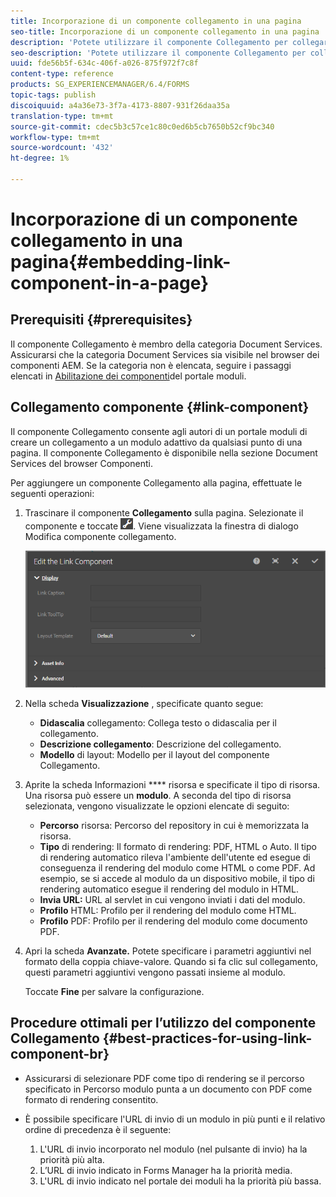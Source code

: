 ```yaml
---
title: Incorporazione di un componente collegamento in una pagina
seo-title: Incorporazione di un componente collegamento in una pagina
description: 'Potete utilizzare il componente Collegamento per collegare un documento adattivo o un modulo adattivo da qualsiasi pagina.  '
seo-description: 'Potete utilizzare il componente Collegamento per collegare un documento adattivo o un modulo adattivo da qualsiasi pagina.  '
uuid: fde56b5f-634c-406f-a026-875f972f7c8f
content-type: reference
products: SG_EXPERIENCEMANAGER/6.4/FORMS
topic-tags: publish
discoiquuid: a4a36e73-3f7a-4173-8807-931f26daa35a
translation-type: tm+mt
source-git-commit: cdec5b3c57ce1c80c0ed6b5cb7650b52cf9bc340
workflow-type: tm+mt
source-wordcount: '432'
ht-degree: 1%

---
```



# Incorporazione di un componente collegamento in una pagina{#embedding-link-component-in-a-page}

## Prerequisiti {#prerequisites}

Il componente Collegamento è membro della categoria Document Services. Assicurarsi che la categoria Document Services sia visibile nel browser dei componenti AEM. Se la categoria non è elencata, seguire i passaggi elencati in [Abilitazione dei componenti](/help/forms/using/enabling-forms-portal-components.md)del portale moduli.

## Collegamento componente {#link-component}

Il componente Collegamento consente agli autori di un portale moduli di creare un collegamento a un modulo adattivo da qualsiasi punto di una pagina. Il componente Collegamento è disponibile nella sezione Document Services del browser Componenti.

Per aggiungere un componente Collegamento alla pagina, effettuate le seguenti operazioni:

1. Trascinare il componente **Collegamento** sulla pagina. Selezionate il componente e toccate ![cmppr](assets/cmppr.png). Viene visualizzata la finestra di dialogo Modifica componente collegamento.

   ![edit-link-component](assets/edit-link-component.png)

1. Nella scheda **Visualizzazione** , specificate quanto segue:

   * **Didascalia** collegamento: Collega testo o didascalia per il collegamento.
   * **Descrizione collegamento**: Descrizione del collegamento.
   * **Modello** di layout: Modello per il layout del componente Collegamento.

1. Aprite la scheda Informazioni **** risorsa e specificate il tipo di risorsa. Una risorsa può essere un **modulo**. A seconda del tipo di risorsa selezionata, vengono visualizzate le opzioni elencate di seguito:

   * **Percorso** risorsa: Percorso del repository in cui è memorizzata la risorsa.
   * **Tipo** di rendering: Il formato di rendering: PDF, HTML o Auto. Il tipo di rendering automatico rileva l&#39;ambiente dell&#39;utente ed esegue di conseguenza il rendering del modulo come HTML o come PDF. Ad esempio, se si accede al modulo da un dispositivo mobile, il tipo di rendering automatico esegue il rendering del modulo in HTML.
   * **Invia URL:**  URL al servlet in cui vengono inviati i dati del modulo.
   * **Profilo** HTML: Profilo per il rendering del modulo come HTML.
   * **Profilo** PDF: Profilo per il rendering del modulo come documento PDF.

1. Apri la scheda **Avanzate.** Potete specificare i parametri aggiuntivi nel formato della coppia chiave-valore. Quando si fa clic sul collegamento, questi parametri aggiuntivi vengono passati insieme al modulo.

   Toccate **Fine** per salvare la configurazione.

## Procedure ottimali per l’utilizzo del componente Collegamento {#best-practices-for-using-link-component-br}

* Assicurarsi di selezionare PDF come tipo di rendering se il percorso specificato in Percorso modulo punta a un documento con PDF come formato di rendering consentito.
* È possibile specificare l&#39;URL di invio di un modulo in più punti e il relativo ordine di precedenza è il seguente:

   1. L&#39;URL di invio incorporato nel modulo (nel pulsante di invio) ha la priorità più alta.
   1. L’URL di invio indicato in Forms Manager ha la priorità media.
   1. L&#39;URL di invio indicato nel portale dei moduli ha la priorità più bassa.

